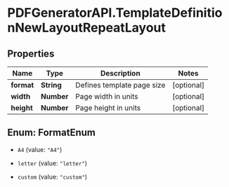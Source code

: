 # PDFGeneratorAPI.TemplateDefinitionNewLayoutRepeatLayout

## Properties

Name | Type | Description | Notes
------------ | ------------- | ------------- | -------------
**format** | **String** | Defines template page size | [optional] 
**width** | **Number** | Page width in units | [optional] 
**height** | **Number** | Page height in units | [optional] 



## Enum: FormatEnum


* `A4` (value: `"A4"`)

* `letter` (value: `"letter"`)

* `custom` (value: `"custom"`)




